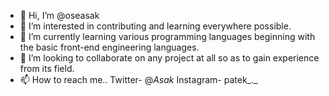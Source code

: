 - 👋 Hi, I’m @oseasak
- 👀 I’m interested in contributing and learning everywhere possible.
- 🌱 I’m currently learning various programming languages beginning with the basic front-end engineering languages.
- 💞️ I’m looking to collaborate on any project at all so as to gain experience from its field.
- 📫 How to reach me..
      Twitter- @_Asak_
      Instagram- patek_._      

<!---
oseasak/oseasak is a ✨ special ✨ repository because its `README.md` (this file) appears on your GitHub profile.
You can click the Preview link to take a look at your changes.
--->
